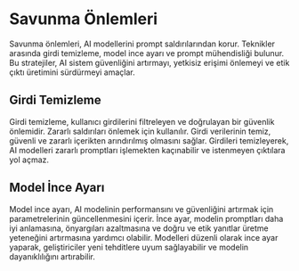# Savunma Önlemleri

Savunma önlemleri, AI modellerini prompt saldırılarından korur. Teknikler arasında girdi temizleme, model ince ayarı ve prompt mühendisliği bulunur. Bu stratejiler, AI sistem güvenliğini artırmayı, yetkisiz erişimi önlemeyi ve etik çıktı üretimini sürdürmeyi amaçlar.

## Girdi Temizleme

Girdi temizleme, kullanıcı girdilerini filtreleyen ve doğrulayan bir güvenlik önlemidir. Zararlı saldırıları önlemek için kullanılır. Girdi verilerinin temiz, güvenli ve zararlı içerikten arındırılmış olmasını sağlar. Girdileri temizleyerek, AI modelleri zararlı promptları işlemekten kaçınabilir ve istenmeyen çıktılara yol açmaz.

## Model İnce Ayarı

Model ince ayarı, AI modelinin performansını ve güvenliğini artırmak için parametrelerinin güncellenmesini içerir. İnce ayar, modelin promptları daha iyi anlamasına, önyargıları azaltmasına ve doğru ve etik yanıtlar üretme yeteneğini artırmasına yardımcı olabilir. Modelleri düzenli olarak ince ayar yaparak, geliştiriciler yeni tehditlere uyum sağlayabilir ve modelin dayanıklılığını artırabilir.

